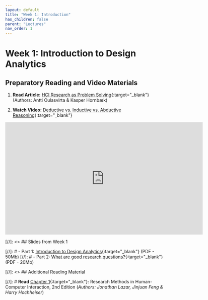 ```yaml
---
layout: default
title: "Week 1: Introduction"
has_children: false
parent: "Lectures"
nav_order: 1
---
```


# Week 1: Introduction to Design Analytics

## Preparatory Reading and Video Materials

1.  **Read Article:** [HCI Research as Problem Solving](https://brightspace.tudelft.nl/content/enforced/500425-IOB6-E8+2022+3/HCI%20Research%20as%20Problem%20Solving.pdf?_&d2lSessionVal=P9N0bFGpKFCKXseFv7jM9li0K&ou=500425){:target="\_blank"} (Authors: Antti Oulasvirta & Kasper Hornbæk)

2.  **Watch Video:** [Deductive vs. Inductive vs. Abductive Reasoning](https://youtu.be/jX3OXwpEpl8){:target="\_blank"}

<iframe width="627" height="357" src="https://www.youtube.com/embed/jX3OXwpEpl8?si=1fMary-zhEaWy7-T" title="Deductive vs Inductive vs Abductive Reasoning | LiveScience" frameborder="0" allow="accelerometer; autoplay; clipboard-write; encrypted-media; gyroscope; picture-in-picture; web-share" allowfullscreen></iframe>

<!-- **Introduce yourself:** https://miro.com/app/board/uXjVPq1hZxE=/?share_link_id=910567593245 -->

<!-- **Fill-in this survey (5-10 minutes):** https://forms.gle/di2sffU6CWJWL6Yp8 -->

[//]: <> ## Slides from Week 1

[//]: # - Part 1: [Introduction to Design Analytics]({{site.baseurl}}/assets/slides/23-01-1-Introduction.pdf){:target="\_blank"} (PDF - 50Mb)
[//]: # - Part 2: [What are good research questions?]({{site.baseurl}}/assets/slides/23-01-2-Research-Questions.pdf){:target="\_blank"} (PDF - 20Mb)

[//]: <> ## Additional Reading Material

[//]: # **Read** [Chapter 1](https://brightspace.tudelft.nl/content/enforced/500425-IOB6-E8+2022+3/Chapter-1---Introduction-to-HCI-r_2017_Research-Methods-in-Human-Computer-In.pdf?_&d2lSessionVal=P9N0bFGpKFCKXseFv7jM9li0K&ou=500425){:target="\_blank"}: Research Methods in Human-Computer Interaction, 2nd Edition (_Authors: Jonathan Lazar, Jinjuan Feng & Harry Hochheiser_)
